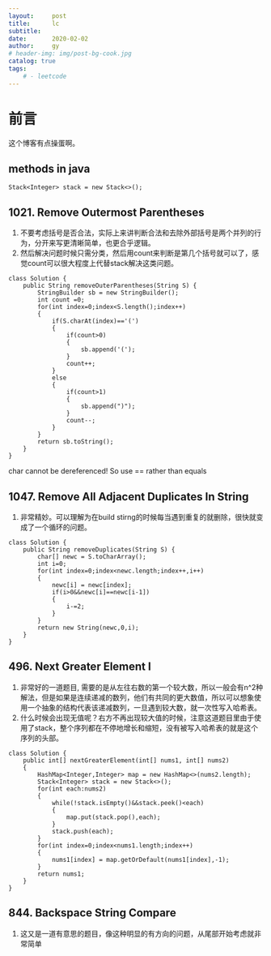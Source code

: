 ```yaml
---
layout:     post
title:      lc
subtitle:   
date:       2020-02-02
author:     gy
# header-img: img/post-bg-cook.jpg
catalog: true
tags:
    # - leetcode
---
```

# 前言
这个博客有点操蛋啊。
## methods in java
```
Stack<Integer> stack = new Stack<>();
```
## 1021. Remove Outermost Parentheses
1. 不要考虑括号是否合法，实际上来讲判断合法和去除外部括号是两个并列的行为，分开来写更清晰简单，也更合乎逻辑。
2. 然后解决问题时候只需分类，然后用count来判断是第几个括号就可以了，感觉count可以很大程度上代替stack解决这类问题。
```
class Solution {
    public String removeOuterParentheses(String S) {
        StringBuilder sb = new StringBuilder();
        int count =0;
        for(int index=0;index<S.length();index++)
        {
            if(S.charAt(index)=='(')
            {
                if(count>0)
                {
                    sb.append('(');
                }
                count++;
            }
            else
            {
                if(count>1)
                {
                    sb.append(")");
                }
                count--;
            }
        }
        return sb.toString();
    }
}
```

char cannot be dereferenced! So use == rather than equals

## 1047. Remove All Adjacent Duplicates In String
1. 非常精妙。可以理解为在build stirng的时候每当遇到重复的就删除，很快就变成了一个循环的问题。

```
class Solution {
    public String removeDuplicates(String S) {
        char[] newc = S.toCharArray();
        int i=0;
        for(int index=0;index<newc.length;index++,i++)
        {
            newc[i] = newc[index];
            if(i>0&&newc[i]==newc[i-1])
            {
                i-=2;
            }
        }
        return new String(newc,0,i);
    }
}
```

## 496. Next Greater Element I
1. 非常好的一道题目, 需要的是从左往右数的第一个较大数，所以一般会有n^2种解法，但是如果是连续递减的数列，他们有共同的更大数值，所以可以想象使用一个抽象的结构代表该递减数列，一旦遇到较大数，就一次性写入哈希表。
2.  什么时候会出现无值呢？右方不再出现较大值的时候，注意这道题目里由于使用了stack，整个序列都在不停地增长和缩短，没有被写入哈希表的就是这个序列的头部。

```
class Solution {
    public int[] nextGreaterElement(int[] nums1, int[] nums2) 
    {
        HashMap<Integer,Integer> map = new HashMap<>(nums2.length);
        Stack<Integer> stack = new Stack<>();
        for(int each:nums2)
        {
            while(!stack.isEmpty()&&stack.peek()<each)
            {
                map.put(stack.pop(),each);
            }
            stack.push(each);
        }
        for(int index=0;index<nums1.length;index++)
        {
            nums1[index] = map.getOrDefault(nums1[index],-1);
        }
        return nums1;
    }
}
```

## 844. Backspace String Compare
1. 这又是一道有意思的题目，像这种明显的有方向的问题，从尾部开始考虑就非常简单
